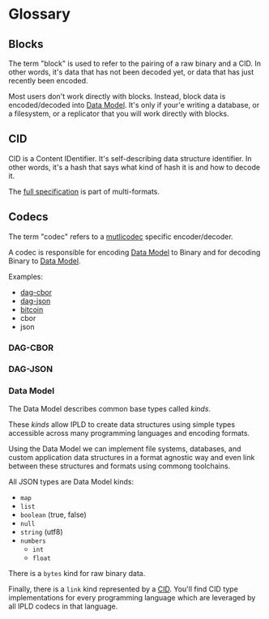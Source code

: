 Glossary
========

## Blocks

The term "block" is used to refer to the pairing of a raw binary and a CID. In other words, it's
data that has not been decoded yet, or data that has just recently been encoded.

Most users don't work directly with blocks. Instead, block data is encoded/decoded into [Data Model](#data-model). It's only if your'e writing a database, or a filesystem, or a replicator that you will work directly
with blocks.

## CID

CID is a Content IDentifier. It's self-describing data structure identifier. In other
words, it's a hash that says what kind of hash it is and how to decode it.

The [full specification](https://github.com/multiformats/cid) is part of multi-formats.

## Codecs

The term "codec" refers to a [mutlicodec]() specific encoder/decoder.

A codec is responsible for encoding [Data Model](#data-model) to Binary and for
decoding Binary to [Data Model](#data-model).

Examples:

* [dag-cbor](#DAG-CBOR)
* [dag-json](#DAG-JSON)
* [bitcoin](#bitcoin-codec)
* cbor
* json

### DAG-CBOR

### DAG-JSON

### Data Model

The Data Model describes common base types called *kinds*.

These *kinds* allow IPLD to create data structures using simple types
accessible across many programming languages and encoding formats.

Using the Data Model we can implement file systems, databases, and custom
application data structures in a format agnostic way and even link between
these structures and formats using commong toolchains.

All JSON types are Data Model kinds:

* `map`
* `list`
* `boolean` (true, false)
* `null`
* `string` (utf8)
* `numbers`
  * `int`
  * `float`

There is a `bytes` kind for raw binary data.

Finally, there is a `link` kind represented by a [CID](#CID). You'll find
CID type implementations for every programming language which are leveraged
by all IPLD codecs in that language.

